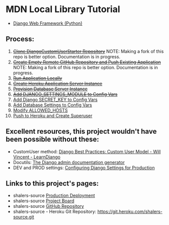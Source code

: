 # MDN Local Library Tutorial
* [Django Web Framework (Python)](https://developer.mozilla.org/en-US/docs/Learn/Server-side/Django)

## Process:
1. [~~Clone DjangoCustomUserStarter Repository~~](notes/clone_django_custom_user_starter_repo.md) NOTE: Making a fork of this repo is better option. Documentation is in progress.
1. [~~Create Empty Remote GitHub Repository and Push Existing Application~~](notes/create_empty_remote_repo_push_existing_application.md) NOTE: Making a fork of this repo is better option. Documentation is in progress.
1. [~~Run Application Locally~~](notes/run_application_locally.md)
1. [~~Create Heroku Application Server Instance~~](notes/create_heroku_application_server_instance.md)
1. [~~Provision Database Server Instance~~](notes/provision_database_server_instance.md)
1. [~~Add DJANGO_SETTINGS_MODULE to Config Vars~~](notes/add_django_settings_module_to_config_vars.md)
1. [Add Django SECRET_KEY to Config Vars](notes/add_secret_key_to_config_vars.md)
1. [Add Database Settings to Config Vars](notes/add_database_settings_to_config_vars.md)
1. [Modify ALLOWED_HOSTS](notes/modify_allowed_hosts.md)
1. [Push to Heroku and Create Superuser](notes/push_to_heroku_and_createsuperuser.md)

## Excellent resources, this project wouldn't have been possible without these:
* CustomUser method: [Django Best Practices: Custom User Model - Will Vincent - LearnDjango](https://learndjango.com/tutorials/django-custom-user-model)
* Docutils: [The Django admin documentation generator](https://docs.djangoproject.com/en/4.0/ref/contrib/admin/admindocs/)
* DEV and PROD settings: [Configuring Django Settings for Production](https://thinkster.io/tutorials/configuring-django-settings-for-production)

## Links to this project's pages:
* shalers-source [Production Deployment](https://shalers-source.herokuapp.com/)
* shalers-source [Project Board](https://github.com/brucestull/shalers-source/projects/1)
* shalers-source [GitHub Repository](https://github.com/brucestull/shalers-source)
* shalers-source - Heroku Git Repository: https://git.heroku.com/shalers-source.git
